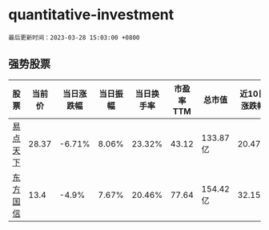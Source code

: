 # quantitative-investment

`最后更新时间：2023-03-28 15:03:00 +0800`

## 强势股票

|股票|当前价|当日涨跌幅|当日振幅|当日换手率|市盈率TTM|总市值|近10日涨跌幅|
|----|----|----|----|----|----|----|----|
|[易点天下](https://xueqiu.com/S/SZ301171)|28.37|-6.71%|8.06%|23.32%|43.12|133.87亿|20.47%|
|[东方国信](https://xueqiu.com/S/SZ300166)|13.4|-4.9%|7.67%|20.46%|77.64|154.42亿|32.15%|
